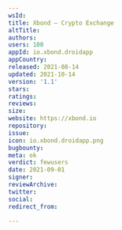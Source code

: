 ```yaml
---
wsId: 
title: Xbond — Crypto Exchange
altTitle: 
authors: 
users: 100
appId: io.xbond.droidapp
appCountry: 
released: 2021-08-14
updated: 2021-10-14
version: '1.1'
stars: 
ratings: 
reviews: 
size: 
website: https://xbond.io
repository: 
issue: 
icon: io.xbond.droidapp.png
bugbounty: 
meta: ok
verdict: fewusers
date: 2021-09-01
signer: 
reviewArchive: 
twitter: 
social: 
redirect_from: 

---
```


